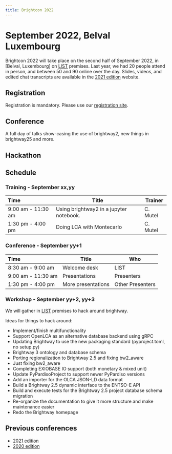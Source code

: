 ```yaml
---
title: Brightcon 2022
--- 
```





# September 2022, Belval Luxembourg

Brightcon 2022 will take place on the second half of September 2022, in [Belval, Luxembourg] on [LIST](https://www.list.lu) premises.
Last year, we had 20 people attend in person, and between 50 and 90 online over the day. 
Slides, videos, and edited chat transcripts are available in the [2021 edition] website.

## Registration

Registration is mandatory.
Please use our [registration site].

## Conference

A full day of talks show-casing the use of brightway2, new things in brightway25 and more.

## Hackathon

## Schedule

### Training - September xx,yy

Time | Title | Trainer
:----| ----- | ---------
9:00 am - 11:30 am | Using brightway2 in a jupyter notebook. | C. Mutel
1:30 pm - 4:00 pm | Doing LCA with Montecarlo | C. Mutel

### Conference - September yy+1

Time | Title | Who
:----| ----- | ---------
8:30 am - 9:00 am | Welcome desk | LIST
9:00 am - 11:30 am | Presentations | Presenters
1:30 pm - 4:00 pm | More presentations | Other Presenters

### Workshop - September yy+2, yy+3

We will gather in [LIST](https://www.list.lu) premises to hack around brightway.

Ideas for things to hack around:

+ Implement/finish multifunctionality
+ Support OpenLCA as an alternative database backend using gRPC
+ Updating Brightway to use the new packaging standard (pyproject.toml, no setup.py)
+ Brightway 3 ontology and database schema
+ Porting regionalization to Brightway 2.5 and fixing bw2_aware
+ Just fixing bw2_aware
+ Completing EXIOBASE IO support (both monetary & mixed unit)
+ Update PyPardisoProject to support newer PyPardiso versions
+ Add an importer for the OLCA JSON-LD data format
+ Build a Brightway 2.5 dynamic interface to the ENTSO-E API
+ Build and execute tests for the Brightway 2.5 project database schema migration
+ Re-organize the documentation to give it more structure and make maintenance easier
+ Redo the Brightway homepage


## Previous conferences

+ [2021 edition]
+ [2020 edition]


[registration site]: https://www.list.lu/
[2021 edition]: https://2021.brightcon.link
[2020 edition]: https://2020.brightcon.link
